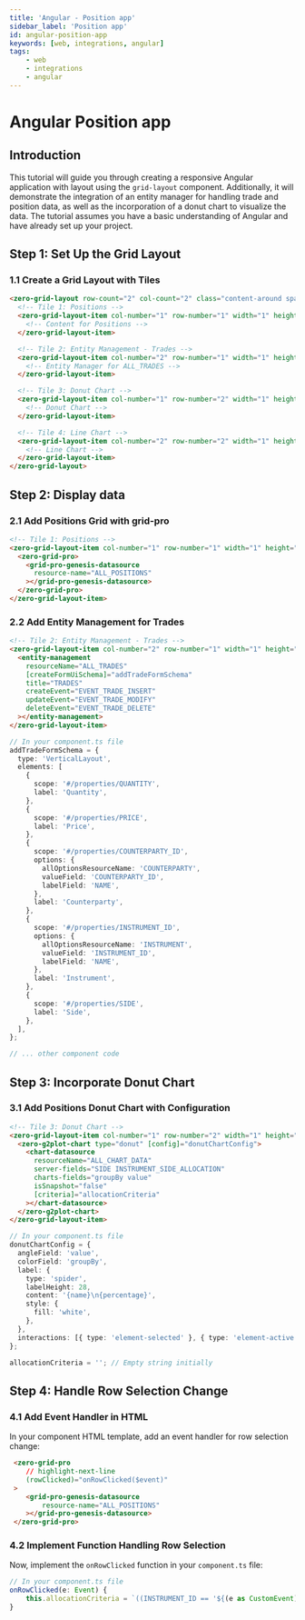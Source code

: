 ```yaml
---
title: 'Angular - Position app'
sidebar_label: 'Position app'
id: angular-position-app
keywords: [web, integrations, angular]
tags:
    - web
    - integrations
    - angular
---
```


# Angular Position app

## Introduction

This tutorial will guide you through creating a responsive Angular application with layout using the `grid-layout` component. Additionally, it will demonstrate the integration of an entity manager for handling trade and position data, as well as the incorporation of a donut chart to visualize the data. The tutorial assumes you have a basic understanding of Angular and have already set up your project.

## Step 1: Set Up the Grid Layout

### 1.1 Create a Grid Layout with Tiles

```html
<zero-grid-layout row-count="2" col-count="2" class="content-around spacing-4x">
  <!-- Tile 1: Positions -->
  <zero-grid-layout-item col-number="1" row-number="1" width="1" height="1">
    <!-- Content for Positions -->
  </zero-grid-layout-item>

  <!-- Tile 2: Entity Management - Trades -->
  <zero-grid-layout-item col-number="2" row-number="1" width="1" height="1">
    <!-- Entity Manager for ALL_TRADES -->
  </zero-grid-layout-item>

  <!-- Tile 3: Donut Chart -->
  <zero-grid-layout-item col-number="1" row-number="2" width="1" height="1">
    <!-- Donut Chart -->
  </zero-grid-layout-item>

  <!-- Tile 4: Line Chart -->
  <zero-grid-layout-item col-number="2" row-number="2" width="1" height="1">
    <!-- Line Chart -->
  </zero-grid-layout-item>
</zero-grid-layout>
```
## Step 2: Display data

### 2.1 Add Positions Grid with grid-pro

```html
<!-- Tile 1: Positions -->
<zero-grid-layout-item col-number="1" row-number="1" width="1" height="1">
  <zero-grid-pro>
    <grid-pro-genesis-datasource
      resource-name="ALL_POSITIONS"
    ></grid-pro-genesis-datasource>
  </zero-grid-pro>
</zero-grid-layout-item>
```

### 2.2 Add Entity Management for Trades

```html
<!-- Tile 2: Entity Management - Trades -->
<zero-grid-layout-item col-number="2" row-number="1" width="1" height="1">
  <entity-management
    resourceName="ALL_TRADES"
    [createFormUiSchema]="addTradeFormSchema"
    title="TRADES"
    createEvent="EVENT_TRADE_INSERT"
    updateEvent="EVENT_TRADE_MODIFY"
    deleteEvent="EVENT_TRADE_DELETE"
  ></entity-management>
</zero-grid-layout-item>
```

```typescript
// In your component.ts file
addTradeFormSchema = {
  type: 'VerticalLayout',
  elements: [
    {
      scope: '#/properties/QUANTITY',
      label: 'Quantity',
    },
    {
      scope: '#/properties/PRICE',
      label: 'Price',
    },
    {
      scope: '#/properties/COUNTERPARTY_ID',
      options: {
        allOptionsResourceName: 'COUNTERPARTY',
        valueField: 'COUNTERPARTY_ID',
        labelField: 'NAME',
      },
      label: 'Counterparty',
    },
    {
      scope: '#/properties/INSTRUMENT_ID',
      options: {
        allOptionsResourceName: 'INSTRUMENT',
        valueField: 'INSTRUMENT_ID',
        labelField: 'NAME',
      },
      label: 'Instrument',
    },
    {
      scope: '#/properties/SIDE',
      label: 'Side',
    },
  ],
};

// ... other component code
```

## Step 3: Incorporate Donut Chart

### 3.1 Add Positions Donut Chart with Configuration

```html
<!-- Tile 3: Donut Chart -->
<zero-grid-layout-item col-number="1" row-number="2" width="1" height="1">
  <zero-g2plot-chart type="donut" [config]="donutChartConfig">
    <chart-datasource
      resourceName="ALL_CHART_DATA"
      server-fields="SIDE INSTRUMENT_SIDE_ALLOCATION"
      charts-fields="groupBy value"
      isSnapshot="false"
      [criteria]="allocationCriteria"
    ></chart-datasource>
  </zero-g2plot-chart>
</zero-grid-layout-item>
```

```typescript
// In your component.ts file
donutChartConfig = {
  angleField: 'value',
  colorField: 'groupBy',
  label: {
    type: 'spider',
    labelHeight: 28,
    content: '{name}\n{percentage}',
    style: {
      fill: 'white',
    },
  },
  interactions: [{ type: 'element-selected' }, { type: 'element-active' }],
};

allocationCriteria = ''; // Empty string initially
```

## Step 4: Handle Row Selection Change
### 4.1 Add Event Handler in HTML

In your component HTML template, add an event handler for row selection change:

```html
 <zero-grid-pro
    // highlight-next-line
    (rowClicked)="onRowClicked($event)"
 >
    <grid-pro-genesis-datasource
        resource-name="ALL_POSITIONS"
    ></grid-pro-genesis-datasource>
 </zero-grid-pro>
```
### 4.2 Implement Function Handling Row Selection

Now, implement the `onRowClicked` function in your `component.ts` file:

```typescript
// In your component.ts file
onRowClicked(e: Event) {
    this.allocationCriteria = `((INSTRUMENT_ID == '${(e as CustomEvent).detail.data.INSTRUMENT_ID}'))`;
}
```
